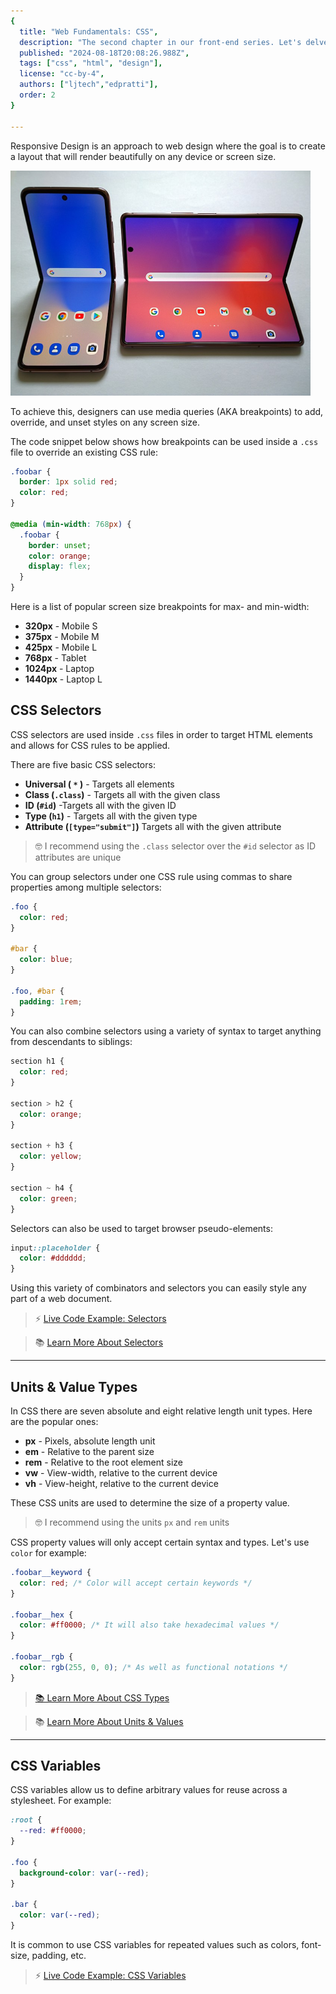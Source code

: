 ```yaml
---
{
  title: "Web Fundamentals: CSS",
  description: "The second chapter in our front-end series. Let's delve right into the world of CSS, variables and selectors.",
  published: "2024-08-18T20:08:26.988Z",
  tags: ["css", "html", "design"],
  license: "cc-by-4",
  authors: ["ljtech","edpratti"],
  order: 2
}

---
```


Responsive Design is an approach to web design where the goal is to create a layout that will render beautifully on any device or screen size.

![Two folding phones; The Samsung Galaxy Flip and Galaxy Fold](./responsive-design.png)

To achieve this, designers can use media queries (AKA breakpoints) to add, override, and unset styles on any screen size.

The code snippet below shows how breakpoints can be used inside a `.css` file to override an existing CSS rule:

```css
.foobar {
  border: 1px solid red;
  color: red;
}

@media (min-width: 768px) {
  .foobar {
    border: unset;
    color: orange;
    display: flex;
  }
}

```

Here is a list of popular screen size breakpoints for max- and min-width:

- **320px** - Mobile S
- **375px** - Mobile M
- **425px** - Mobile L
- **768px** - Tablet
- **1024px** - Laptop
- **1440px** - Laptop L



## CSS Selectors

CSS selectors are used inside `.css` files in order to target HTML elements and allows for CSS rules to be applied.

There are five basic CSS selectors:

- **Universal ( `*` )** - Targets all elements
- **Class (`.class`)** - Targets all with the given class
- **ID (`#id`)** -Targets all with the given ID
- **Type (`h1`)** - Targets all with the given type
- **Attribute (`[type="submit"]`)** Targets all with the given attribute

> 🤓 I recommend using the `.class` selector over the `#id` selector as ID attributes are unique 

You can group selectors under one CSS rule using commas to share properties among multiple selectors:

```css
.foo {
  color: red;
}

#bar {
  color: blue;
}

.foo, #bar {
  padding: 1rem;
}
```

You can also combine selectors using a variety of syntax to target anything from descendants to siblings:

```css
section h1 {
  color: red;
}

section > h2 {
  color: orange;
}

section + h3 {
  color: yellow;
}

section ~ h4 {
  color: green;
}
```

Selectors can also be used to target browser pseudo-elements:

```css
input::placeholder {
  color: #dddddd;
}
```

Using this variety of combinators and selectors you can easily style any part of a web document.

> ⚡ [Live Code Example: Selectors](https://codesandbox.io/s/selectors-fqw6x?file=/styles.css)

> 📚 [Learn More About Selectors](https://developer.mozilla.org/en-US/docs/Web/CSS/CSS_Selectors)

---

## Units & Value Types

In CSS there are seven absolute and eight relative length unit types. Here are the popular ones:

- **px** - Pixels, absolute length unit
- **em** - Relative to the parent size
- **rem** - Relative to the root element size
- **vw** - View-width, relative to the current device
- **vh** - View-height, relative to the current device

These CSS units are used to determine the size of a property value.

> 🤓 I recommend using the units `px` and `rem` units

CSS property values will only accept certain syntax and types. Let's use `color` for example:

```css
.foobar__keyword {
  color: red; /* Color will accept certain keywords */	
}

.foobar__hex {
  color: #ff0000; /* It will also take hexadecimal values */
}

.foobar__rgb {
  color: rgb(255, 0, 0); /* As well as functional notations */
}
```

> [📚 Learn More About CSS Types](https://developer.mozilla.org/en-US/docs/Web/CSS/CSS_Types)

> 📚 [Learn More About Units & Values](https://developer.mozilla.org/en-US/docs/Learn/CSS/Building_blocks/Values_and_units)

---

## CSS Variables

CSS variables allow us to define arbitrary values for reuse across a stylesheet. For example:

```css
:root {
  --red: #ff0000;
}

.foo {
  background-color: var(--red);
}

.bar {
  color: var(--red);
}
```

It is common to use CSS variables for repeated values such as colors, font-size, padding, etc.

> ⚡ [Live Code Example: CSS Variables](https://codesandbox.io/s/css-variables-tx14z?file=/styles.css)
